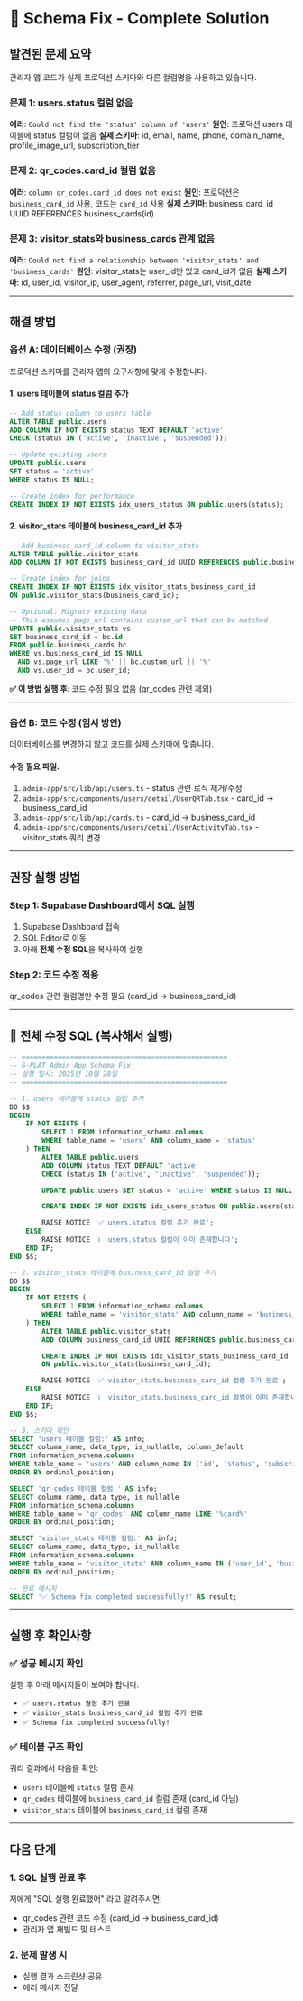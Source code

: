 # 🔧 Schema Fix - Complete Solution

## 발견된 문제 요약

관리자 앱 코드가 실제 프로덕션 스키마와 다른 컬럼명을 사용하고 있습니다.

### 문제 1: users.status 컬럼 없음
**에러**: `Could not find the 'status' column of 'users'`
**원인**: 프로덕션 users 테이블에 status 컬럼이 없음
**실제 스키마**: id, email, name, phone, domain_name, profile_image_url, subscription_tier

### 문제 2: qr_codes.card_id 컬럼 없음
**에러**: `column qr_codes.card_id does not exist`
**원인**: 프로덕션은 `business_card_id` 사용, 코드는 `card_id` 사용
**실제 스키마**: business_card_id UUID REFERENCES business_cards(id)

### 문제 3: visitor_stats와 business_cards 관계 없음
**에러**: `Could not find a relationship between 'visitor_stats' and 'business_cards'`
**원인**: visitor_stats는 user_id만 있고 card_id가 없음
**실제 스키마**: id, user_id, visitor_ip, user_agent, referrer, page_url, visit_date

---

## 해결 방법

### 옵션 A: 데이터베이스 수정 (권장)

프로덕션 스키마를 관리자 앱의 요구사항에 맞게 수정합니다.

#### 1. users 테이블에 status 컬럼 추가

```sql
-- Add status column to users table
ALTER TABLE public.users
ADD COLUMN IF NOT EXISTS status TEXT DEFAULT 'active'
CHECK (status IN ('active', 'inactive', 'suspended'));

-- Update existing users
UPDATE public.users
SET status = 'active'
WHERE status IS NULL;

-- Create index for performance
CREATE INDEX IF NOT EXISTS idx_users_status ON public.users(status);
```

#### 2. visitor_stats 테이블에 business_card_id 추가

```sql
-- Add business_card_id column to visitor_stats
ALTER TABLE public.visitor_stats
ADD COLUMN IF NOT EXISTS business_card_id UUID REFERENCES public.business_cards(id) ON DELETE CASCADE;

-- Create index for joins
CREATE INDEX IF NOT EXISTS idx_visitor_stats_business_card_id
ON public.visitor_stats(business_card_id);

-- Optional: Migrate existing data
-- This assumes page_url contains custom_url that can be matched
UPDATE public.visitor_stats vs
SET business_card_id = bc.id
FROM public.business_cards bc
WHERE vs.business_card_id IS NULL
  AND vs.page_url LIKE '%' || bc.custom_url || '%'
  AND vs.user_id = bc.user_id;
```

**✅ 이 방법 실행 후**: 코드 수정 필요 없음 (qr_codes 관련 제외)

---

### 옵션 B: 코드 수정 (임시 방안)

데이터베이스를 변경하지 않고 코드를 실제 스키마에 맞춥니다.

#### 수정 필요 파일:
1. `admin-app/src/lib/api/users.ts` - status 관련 로직 제거/수정
2. `admin-app/src/components/users/detail/UserQRTab.tsx` - card_id → business_card_id
3. `admin-app/src/lib/api/cards.ts` - card_id → business_card_id
4. `admin-app/src/components/users/detail/UserActivityTab.tsx` - visitor_stats 쿼리 변경

---

## 권장 실행 방법

### Step 1: Supabase Dashboard에서 SQL 실행

1. Supabase Dashboard 접속
2. SQL Editor로 이동
3. 아래 **전체 수정 SQL**을 복사하여 실행

### Step 2: 코드 수정 적용

qr_codes 관련 컬럼명만 수정 필요 (card_id → business_card_id)

---

## 🚀 전체 수정 SQL (복사해서 실행)

```sql
-- ===================================================
-- G-PLAT Admin App Schema Fix
-- 실행 일시: 2025년 10월 28일
-- ===================================================

-- 1. users 테이블에 status 컬럼 추가
DO $$
BEGIN
    IF NOT EXISTS (
        SELECT 1 FROM information_schema.columns
        WHERE table_name = 'users' AND column_name = 'status'
    ) THEN
        ALTER TABLE public.users
        ADD COLUMN status TEXT DEFAULT 'active'
        CHECK (status IN ('active', 'inactive', 'suspended'));

        UPDATE public.users SET status = 'active' WHERE status IS NULL;

        CREATE INDEX IF NOT EXISTS idx_users_status ON public.users(status);

        RAISE NOTICE '✅ users.status 컬럼 추가 완료';
    ELSE
        RAISE NOTICE 'ℹ️  users.status 컬럼이 이미 존재합니다';
    END IF;
END $$;

-- 2. visitor_stats 테이블에 business_card_id 컬럼 추가
DO $$
BEGIN
    IF NOT EXISTS (
        SELECT 1 FROM information_schema.columns
        WHERE table_name = 'visitor_stats' AND column_name = 'business_card_id'
    ) THEN
        ALTER TABLE public.visitor_stats
        ADD COLUMN business_card_id UUID REFERENCES public.business_cards(id) ON DELETE CASCADE;

        CREATE INDEX IF NOT EXISTS idx_visitor_stats_business_card_id
        ON public.visitor_stats(business_card_id);

        RAISE NOTICE '✅ visitor_stats.business_card_id 컬럼 추가 완료';
    ELSE
        RAISE NOTICE 'ℹ️  visitor_stats.business_card_id 컬럼이 이미 존재합니다';
    END IF;
END $$;

-- 3. 스키마 확인
SELECT 'users 테이블 컬럼:' AS info;
SELECT column_name, data_type, is_nullable, column_default
FROM information_schema.columns
WHERE table_name = 'users' AND column_name IN ('id', 'status', 'subscription_tier')
ORDER BY ordinal_position;

SELECT 'qr_codes 테이블 컬럼:' AS info;
SELECT column_name, data_type, is_nullable
FROM information_schema.columns
WHERE table_name = 'qr_codes' AND column_name LIKE '%card%'
ORDER BY ordinal_position;

SELECT 'visitor_stats 테이블 컬럼:' AS info;
SELECT column_name, data_type, is_nullable
FROM information_schema.columns
WHERE table_name = 'visitor_stats' AND column_name IN ('user_id', 'business_card_id')
ORDER BY ordinal_position;

-- 완료 메시지
SELECT '✅ Schema fix completed successfully!' AS result;
```

---

## 실행 후 확인사항

### ✅ 성공 메시지 확인
실행 후 아래 메시지들이 보여야 합니다:
- `✅ users.status 컬럼 추가 완료`
- `✅ visitor_stats.business_card_id 컬럼 추가 완료`
- `✅ Schema fix completed successfully!`

### ✅ 테이블 구조 확인
쿼리 결과에서 다음을 확인:
- `users` 테이블에 `status` 컬럼 존재
- `qr_codes` 테이블에 `business_card_id` 컬럼 존재 (card_id 아님)
- `visitor_stats` 테이블에 `business_card_id` 컬럼 존재

---

## 다음 단계

### 1. SQL 실행 완료 후
저에게 "SQL 실행 완료했어" 라고 알려주시면:
- qr_codes 관련 코드 수정 (card_id → business_card_id)
- 관리자 앱 재빌드 및 테스트

### 2. 문제 발생 시
- 실행 결과 스크린샷 공유
- 에러 메시지 전달
